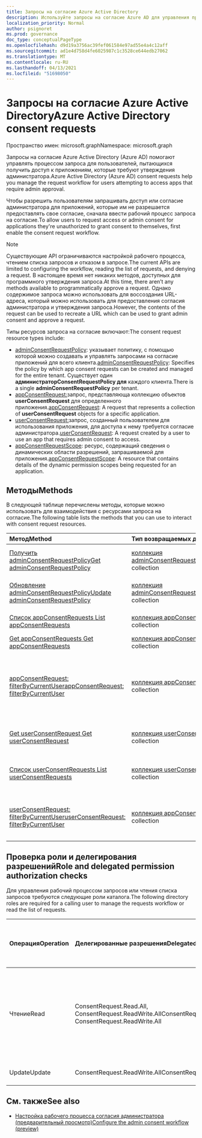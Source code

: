 ```yaml
---
title: Запросы на согласие Azure Active Directory
description: Используйте запросы на согласие Azure AD для управления процессом запроса для пользователей, пытающихся получить доступ к приложениям, для которых требуется согласие администратора.
localization_priority: Normal
author: psignoret
ms.prod: governance
doc_type: conceptualPageType
ms.openlocfilehash: d9d19a3756ac39fef061584e97ad55e4a4c12aff
ms.sourcegitcommit: ad1e4d758d4fe6025987c1c3528ce644edb27062
ms.translationtype: MT
ms.contentlocale: ru-RU
ms.lasthandoff: 04/13/2021
ms.locfileid: "51698050"
---
```

# <a name="azure-active-directory-consent-requests"></a><span data-ttu-id="70bd9-103">Запросы на согласие Azure Active Directory</span><span class="sxs-lookup"><span data-stu-id="70bd9-103">Azure Active Directory consent requests</span></span>

<span data-ttu-id="70bd9-104">Пространство имен: microsoft.graph</span><span class="sxs-lookup"><span data-stu-id="70bd9-104">Namespace: microsoft.graph</span></span>

<span data-ttu-id="70bd9-105">Запросы на согласие Azure Active Directory (Azure AD) помогают управлять процессом запроса для пользователей, пытающихся получить доступ к приложениям, которые требуют утверждения администратора.</span><span class="sxs-lookup"><span data-stu-id="70bd9-105">Azure Active Directory (Azure AD) consent requests help you manage the request workflow for users attempting to access apps that require admin approval.</span></span>

<span data-ttu-id="70bd9-106">Чтобы разрешить пользователям запрашивать доступ или согласие администратора для приложений, которые им не разрешается предоставлять свое согласие, сначала ввести рабочий процесс запроса на согласие.</span><span class="sxs-lookup"><span data-stu-id="70bd9-106">To allow users to request access or admin consent for applications they're unauthorized to grant consent to themselves, first enable the consent request workflow.</span></span> 

>[!NOTE]
><span data-ttu-id="70bd9-107">Существующие API ограничиваются настройкой рабочего процесса, чтением списка запросов и отказом в запросе.</span><span class="sxs-lookup"><span data-stu-id="70bd9-107">The current APIs are limited to configuring the workflow, reading the list of requests, and denying a request.</span></span> <span data-ttu-id="70bd9-108">В настоящее время нет никаких методов, доступных для программного утверждения запроса.</span><span class="sxs-lookup"><span data-stu-id="70bd9-108">At this time, there aren’t any methods available to programmatically approve a request.</span></span> <span data-ttu-id="70bd9-109">Однако содержимое запроса можно использовать для воссоздания URL-адреса, который можно использовать для предоставления согласия администратора и утверждения запроса.</span><span class="sxs-lookup"><span data-stu-id="70bd9-109">However, the contents of the request can be used to recreate a URL which can be used to grant admin consent and approve a request.</span></span>

<span data-ttu-id="70bd9-110">Типы ресурсов запроса на согласие включают:</span><span class="sxs-lookup"><span data-stu-id="70bd9-110">The consent request resource types include:</span></span>

* <span data-ttu-id="70bd9-111">[adminConsentRequestPolicy](../resources/adminconsentrequestpolicy.md): указывает политику, с помощью которой можно создавать и управлять запросами на согласие приложений для всего клиента.</span><span class="sxs-lookup"><span data-stu-id="70bd9-111">[adminConsentRequestPolicy](../resources/adminconsentrequestpolicy.md): Specifies the policy by which app consent requests can be created and managed for the entire tenant.</span></span> <span data-ttu-id="70bd9-112">Существует один **администраторConsentRequestPolicy для** каждого клиента.</span><span class="sxs-lookup"><span data-stu-id="70bd9-112">There is a single **adminConsentRequestPolicy** per tenant.</span></span>
* <span data-ttu-id="70bd9-113">[appConsentRequest:](../resources/appconsentrequest.md)запрос, представляюща коллекцию объектов **userConsentRequest** для определенного приложения.</span><span class="sxs-lookup"><span data-stu-id="70bd9-113">[appConsentRequest](../resources/appconsentrequest.md): A request that represents a collection of **userConsentRequest** objects for a specific application.</span></span>
* <span data-ttu-id="70bd9-114">[userConsentRequest:](../resources/userconsentrequest.md)запрос, созданный пользователем для использования приложения, для доступа к нему требуется согласие администратора.</span><span class="sxs-lookup"><span data-stu-id="70bd9-114">[userConsentRequest](../resources/userconsentrequest.md): A request created by a user to use an app that requires admin consent to access.</span></span>
* <span data-ttu-id="70bd9-115">[appConsentRequestScope](../resources/appconsentrequestscope.md): ресурс, содержащий сведения о динамических области разрешений, запрашиваемой для приложения.</span><span class="sxs-lookup"><span data-stu-id="70bd9-115">[appConsentRequestScope](../resources/appconsentrequestscope.md): A resource that contains details of the dynamic permission scopes being requested for an application.</span></span>  

## <a name="methods"></a><span data-ttu-id="70bd9-116">Методы</span><span class="sxs-lookup"><span data-stu-id="70bd9-116">Methods</span></span>

<span data-ttu-id="70bd9-117">В следующей таблице перечислены методы, которые можно использовать для взаимодействия с ресурсами запроса на согласие.</span><span class="sxs-lookup"><span data-stu-id="70bd9-117">The following table lists the methods that you can use to interact with consent request resources.</span></span>

| <span data-ttu-id="70bd9-118">Метод</span><span class="sxs-lookup"><span data-stu-id="70bd9-118">Method</span></span>           | <span data-ttu-id="70bd9-119">Тип возвращаемых данных</span><span class="sxs-lookup"><span data-stu-id="70bd9-119">Return type</span></span>    |<span data-ttu-id="70bd9-120">Описание</span><span class="sxs-lookup"><span data-stu-id="70bd9-120">Description</span></span>|
|:---------------|:--------|:----------|
|[<span data-ttu-id="70bd9-121">Получить adminConsentRequestPolicy</span><span class="sxs-lookup"><span data-stu-id="70bd9-121">Get adminConsentRequestPolicy</span></span>](../api/adminconsentrequestpolicy-get.md) | <span data-ttu-id="70bd9-122">[коллекция adminConsentRequestPolicy](adminconsentrequestpolicy.md)</span><span class="sxs-lookup"><span data-stu-id="70bd9-122">[adminConsentRequestPolicy](adminconsentrequestpolicy.md) collection</span></span> | <span data-ttu-id="70bd9-123">Ознакомьтесь с свойствами [администратораConsentRequestPolicy](adminconsentrequestpolicy.md).</span><span class="sxs-lookup"><span data-stu-id="70bd9-123">Read the properties of the [adminConsentRequestPolicy](adminconsentrequestpolicy.md).</span></span> |
|[<span data-ttu-id="70bd9-124">Обновление adminConsentRequestPolicy</span><span class="sxs-lookup"><span data-stu-id="70bd9-124">Update adminConsentRequestPolicy</span></span>](../api/adminconsentrequestpolicy-update.md) | <span data-ttu-id="70bd9-125">[коллекция adminConsentRequestPolicy](adminconsentrequestpolicy.md)</span><span class="sxs-lookup"><span data-stu-id="70bd9-125">[adminConsentRequestPolicy](adminconsentrequestpolicy.md) collection</span></span> | <span data-ttu-id="70bd9-126">Установите конфигурации для [adminConsentRequestPolicy.](adminconsentrequestpolicy.md)</span><span class="sxs-lookup"><span data-stu-id="70bd9-126">Set configurations for the [adminConsentRequestPolicy](adminconsentrequestpolicy.md).</span></span> |
|[<span data-ttu-id="70bd9-127">Список appConsentRequests </span><span class="sxs-lookup"><span data-stu-id="70bd9-127">List appConsentRequests </span></span>](../api/appconsentrequest-list.md) | <span data-ttu-id="70bd9-128">[коллекция appConsentRequest](appconsentrequest.md)</span><span class="sxs-lookup"><span data-stu-id="70bd9-128">[appConsentRequest](appconsentrequest.md) collection</span></span> | <span data-ttu-id="70bd9-129">Извлечение коллекции [объектов appConsentRequest.](appconsentrequest.md)</span><span class="sxs-lookup"><span data-stu-id="70bd9-129">Retrieve a collection of [appConsentRequest](appconsentrequest.md) objects.</span></span> |
|[<span data-ttu-id="70bd9-130">Get appConsentRequests </span><span class="sxs-lookup"><span data-stu-id="70bd9-130">Get appConsentRequests </span></span>](../api/appconsentrequest-get.md) | <span data-ttu-id="70bd9-131">[коллекция appConsentRequest](appconsentrequest.md)</span><span class="sxs-lookup"><span data-stu-id="70bd9-131">[appConsentRequest](appconsentrequest.md) collection</span></span> | <span data-ttu-id="70bd9-132">Чтение [объекта appConsentRequest.](appconsentrequest.md)</span><span class="sxs-lookup"><span data-stu-id="70bd9-132">Read an [appConsentRequest](appconsentrequest.md) object.</span></span> |
|[<span data-ttu-id="70bd9-133">appConsentRequest: filterByCurrentUser</span><span class="sxs-lookup"><span data-stu-id="70bd9-133">appConsentRequest: filterByCurrentUser</span></span>](../api/appconsentrequest-filterByCurrentUser.md) | <span data-ttu-id="70bd9-134">[коллекция appConsentRequests](../resources/appconsentrequest.md)</span><span class="sxs-lookup"><span data-stu-id="70bd9-134">[appConsentRequests](../resources/appconsentrequest.md) collection</span></span> | <span data-ttu-id="70bd9-135">Ознакомьтесь с свойствами объектов [appConsentRequest,](../resources/appconsentrequest.md) для которых текущий пользователь является рецензентом, и состояние запроса на согласие пользователя `InProgress` .</span><span class="sxs-lookup"><span data-stu-id="70bd9-135">Read the properties of [appConsentRequest](../resources/appconsentrequest.md) objects for which the current user is the reviewer and the status of the user consent request is `InProgress`.</span></span> |
|[<span data-ttu-id="70bd9-136">Get userConsentRequest </span><span class="sxs-lookup"><span data-stu-id="70bd9-136">Get userConsentRequest </span></span>](../api/userconsentrequest-get.md) | <span data-ttu-id="70bd9-137">[коллекция userConsentRequest](userconsentrequest.md)</span><span class="sxs-lookup"><span data-stu-id="70bd9-137">[userConsentRequest](userconsentrequest.md) collection</span></span> | <span data-ttu-id="70bd9-138">Чтение [объекта userConsentRequest](userconsentrequest.md) для [appConsentRequest](appconsentrequest.md).</span><span class="sxs-lookup"><span data-stu-id="70bd9-138">Read a [userConsentRequest](userconsentrequest.md) object for an [appConsentRequest](appconsentrequest.md).</span></span> |
|[<span data-ttu-id="70bd9-139">Список userConsentRequests </span><span class="sxs-lookup"><span data-stu-id="70bd9-139">List userConsentRequests </span></span>](../api/userconsentrequest-list.md) | <span data-ttu-id="70bd9-140">[коллекция userConsentRequest](userconsentrequest.md)</span><span class="sxs-lookup"><span data-stu-id="70bd9-140">[userConsentRequest](userconsentrequest.md) collection</span></span> | <span data-ttu-id="70bd9-141">Извлечение коллекции [объектов userConsentRequest](userconsentrequest.md) для [приложенияConsentRequest.](appconsentrequest.md)</span><span class="sxs-lookup"><span data-stu-id="70bd9-141">Retrieve a collection of [userConsentRequest](userconsentrequest.md) objects for an [appConsentRequest](appconsentrequest.md).</span></span> |
|[<span data-ttu-id="70bd9-142">userConsentRequest: filterByCurrentUser</span><span class="sxs-lookup"><span data-stu-id="70bd9-142">userConsentRequest: filterByCurrentUser</span></span>](../api/userconsentrequest-filterByCurrentUser.md) | <span data-ttu-id="70bd9-143">[коллекция appConsentRequests](../resources/userconsentrequest.md)</span><span class="sxs-lookup"><span data-stu-id="70bd9-143">[appConsentRequests](../resources/userconsentrequest.md) collection</span></span> | <span data-ttu-id="70bd9-144">Ознакомьтесь с свойствами [объектов userConsentRequest,](../resources/userconsentrequest.md) для которых текущий пользователь является рецензентом.</span><span class="sxs-lookup"><span data-stu-id="70bd9-144">Read the properties of [userConsentRequest](../resources/userconsentrequest.md) objects for which the current user is the reviewer.</span></span> |

## <a name="role-and-delegated-permission-authorization-checks"></a><span data-ttu-id="70bd9-145">Проверка роли и делегирования разрешений</span><span class="sxs-lookup"><span data-stu-id="70bd9-145">Role and delegated permission authorization checks</span></span>

<span data-ttu-id="70bd9-146">Для управления рабочий процессом запросов или чтения списка запросов требуются следующие роли каталога.</span><span class="sxs-lookup"><span data-stu-id="70bd9-146">The following directory roles are required for a calling user to manage the requests workflow or read the list of requests.</span></span>

| <span data-ttu-id="70bd9-147">Операция</span><span class="sxs-lookup"><span data-stu-id="70bd9-147">Operation</span></span> | <span data-ttu-id="70bd9-148">Делегированные разрешения</span><span class="sxs-lookup"><span data-stu-id="70bd9-148">Delegated permissions</span></span> | <span data-ttu-id="70bd9-149">Роль требуемого каталога вызываемого пользователя</span><span class="sxs-lookup"><span data-stu-id="70bd9-149">Required directory role of the calling user</span></span> |
|:------------------|:------------|:--------------------------------------------|
| <span data-ttu-id="70bd9-150">Чтение</span><span class="sxs-lookup"><span data-stu-id="70bd9-150">Read</span></span> | <span data-ttu-id="70bd9-151">ConsentRequest.Read.All, ConsentRequest.ReadWrite.All</span><span class="sxs-lookup"><span data-stu-id="70bd9-151">ConsentRequest.Read.All, ConsentRequest.ReadWrite.All</span></span> | <span data-ttu-id="70bd9-152">Глобальный администратор, глобальный читатель, администратор облачных приложений и администратор приложений</span><span class="sxs-lookup"><span data-stu-id="70bd9-152">Global Administrator, Global Reader, Cloud App Administrator, and Application Administrator</span></span> |
| <span data-ttu-id="70bd9-153">Update</span><span class="sxs-lookup"><span data-stu-id="70bd9-153">Update</span></span> | <span data-ttu-id="70bd9-154">ConsentRequest.ReadWrite.All</span><span class="sxs-lookup"><span data-stu-id="70bd9-154">ConsentRequest.ReadWrite.All</span></span> |<span data-ttu-id="70bd9-155">Глобальный администратор</span><span class="sxs-lookup"><span data-stu-id="70bd9-155">Global Administrator</span></span> |

## <a name="see-also"></a><span data-ttu-id="70bd9-156">См. также</span><span class="sxs-lookup"><span data-stu-id="70bd9-156">See also</span></span>

- [<span data-ttu-id="70bd9-157">Настройка рабочего процесса согласия администратора (предварительный просмотр)</span><span class="sxs-lookup"><span data-stu-id="70bd9-157">Configure the admin consent workflow (preview)</span></span>](/azure/active-directory/manage-apps/configure-admin-consent-workflow?preserve-view=true)


<!--
{
  "type": "#page.annotation",
  "description": "Service root",
  "keywords": "",
  "section": "documentation",
  "tocPath": "",
  "suppressions": []
}
-->
